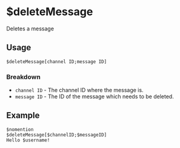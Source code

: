# $deleteMessage

Deletes a message

## Usage
```
$deleteMessage[channel ID;message ID]
```
### Breakdown
- `channel ID` - The channel ID where the message is.
- `message ID` - The ID of the message which needs to be deleted.

## Example
```
$nomention
$deleteMessage[$channelID;$messageID]
Hello $username!
```
